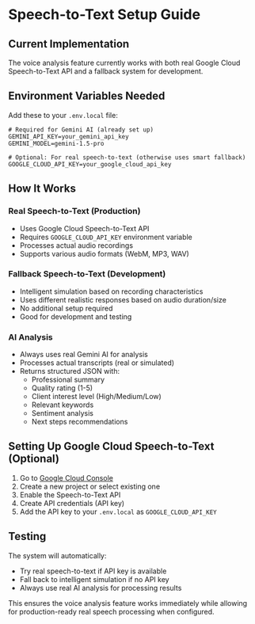 # Speech-to-Text Setup Guide

## Current Implementation

The voice analysis feature currently works with both real Google Cloud Speech-to-Text API and a fallback system for development.

## Environment Variables Needed

Add these to your `.env.local` file:

```env
# Required for Gemini AI (already set up)
GEMINI_API_KEY=your_gemini_api_key
GEMINI_MODEL=gemini-1.5-pro

# Optional: For real speech-to-text (otherwise uses smart fallback)
GOOGLE_CLOUD_API_KEY=your_google_cloud_api_key
```

## How It Works

### Real Speech-to-Text (Production)
- Uses Google Cloud Speech-to-Text API
- Requires `GOOGLE_CLOUD_API_KEY` environment variable
- Processes actual audio recordings
- Supports various audio formats (WebM, MP3, WAV)

### Fallback Speech-to-Text (Development)
- Intelligent simulation based on recording characteristics
- Uses different realistic responses based on audio duration/size
- No additional setup required
- Good for development and testing

### AI Analysis
- Always uses real Gemini AI for analysis
- Processes actual transcripts (real or simulated)
- Returns structured JSON with:
  - Professional summary
  - Quality rating (1-5)
  - Client interest level (High/Medium/Low)
  - Relevant keywords
  - Sentiment analysis
  - Next steps recommendations

## Setting Up Google Cloud Speech-to-Text (Optional)

1. Go to [Google Cloud Console](https://console.cloud.google.com/)
2. Create a new project or select existing one
3. Enable the Speech-to-Text API
4. Create API credentials (API key)
5. Add the API key to your `.env.local` as `GOOGLE_CLOUD_API_KEY`

## Testing

The system will automatically:
- Try real speech-to-text if API key is available
- Fall back to intelligent simulation if no API key
- Always use real AI analysis for processing results

This ensures the voice analysis feature works immediately while allowing for production-ready real speech processing when configured.